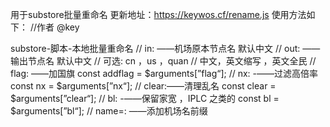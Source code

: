 用于substore批量重命名
更新地址：https://keywos.cf/rename.js
使用方法如下：
//作者 @key

 substore-脚本-本地批量重命名
// in: ——机场原本节点名 默认中文
// out: ——输出节点名 默认中文 
// 可选: cn ，us ，quan
// 中文，英文缩写 ，英文全民
// flag: ——加国旗
const addflag = $arguments[”flag“];
// nx: -——过滤高倍率
const nx = $arguments[”nx“];
// clear:——清理乱名
const clear = $arguments[”clear“];
// bl: -——保留家宽 ，IPLC 之类的
const bl = $arguments[”bl“];
// name=: ——添加机场名前缀
